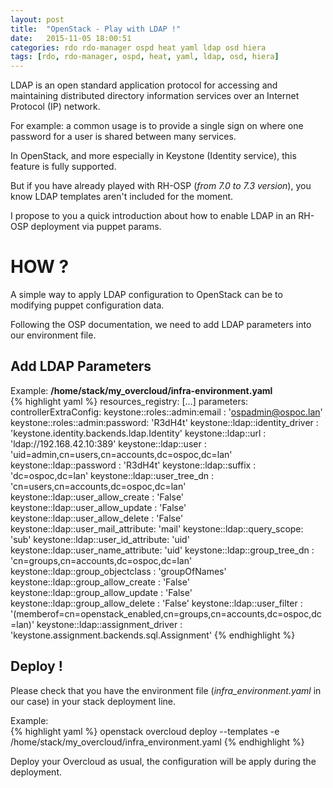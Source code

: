 ```yaml
---
layout: post
title:  "OpenStack - Play with LDAP !"
date:   2015-11-05 18:00:51
categories: rdo rdo-manager ospd heat yaml ldap osd hiera
tags: [rdo, rdo-manager, ospd, heat, yaml, ldap, osd, hiera]
---
```

LDAP is an open standard application protocol for accessing and maintaining distributed directory information services over an Internet Protocol (IP) network.	        
        
For example: a common usage is to provide a single sign on where one password for a user is shared between many services.	    
<!--excerpt-->
        
In OpenStack, and more especially in Keystone (Identity service), this feature is fully supported.	    
        
But if you have already played with RH-OSP (_from 7.0 to 7.3 version_), you know LDAP templates aren't included for the moment.	    
        
I propose to you a quick introduction about how to enable LDAP in an RH-OSP deployment via puppet params.	
        
# HOW ?		
        
A simple way to apply LDAP configuration to OpenStack can be to modifying puppet configuration data.	    
        
Following the OSP documentation, we need to add LDAP parameters into our environment file.	    
        
## Add LDAP Parameters	        
        
Example: __/home/stack/my_overcloud/infra-environment.yaml__	
{% highlight yaml %}
resources_registry:
[...]
parameters:
  controllerExtraConfig:
    keystone::roles::admin:email : 'ospadmin@ospoc.lan'
    keystone::roles::admin:password: 'R3dH4t'
    keystone::ldap::identity_driver : 'keystone.identity.backends.ldap.Identity'
    keystone::ldap::url : 'ldap://192.168.42.10:389'
    keystone::ldap::user : 'uid=admin,cn=users,cn=accounts,dc=ospoc,dc=lan'
    keystone::ldap::password : 'R3dH4t'
    keystone::ldap::suffix : 'dc=ospoc,dc=lan'
    keystone::ldap::user_tree_dn : 'cn=users,cn=accounts,dc=ospoc,dc=lan'
    keystone::ldap::user_allow_create : 'False'
    keystone::ldap::user_allow_update : 'False'
    keystone::ldap::user_allow_delete : 'False'
    keystone::ldap::user_mail_attribute: 'mail'
    keystone::ldap::query_scope: 'sub'
    keystone::ldap::user_id_attribute: 'uid'
    keystone::ldap::user_name_attribute: 'uid'
    keystone::ldap::group_tree_dn : 'cn=groups,cn=accounts,dc=ospoc,dc=lan'
    keystone::ldap::group_objectclass : 'groupOfNames'
    keystone::ldap::group_allow_create : 'False'
    keystone::ldap::group_allow_update : 'False'
    keystone::ldap::group_allow_delete : 'False'
    keystone::ldap::user_filter : '(memberof=cn=openstack_enabled,cn=groups,cn=accounts,dc=ospoc,dc=lan)'
    keystone::ldap::assignment_driver : 'keystone.assignment.backends.sql.Assignment'
{% endhighlight %}
        
## Deploy !	        
        
Please check that you have the environment file (*infra_environment.yaml* in our case) in your stack deployment line.	    
        
Example:	    
{% highlight yaml %}
openstack overcloud deploy --templates -e /home/stack/my_overcloud/infra_environment.yaml
{% endhighlight %}
        
Deploy your Overcloud as usual, the configuration will be apply during the deployment.		
        

